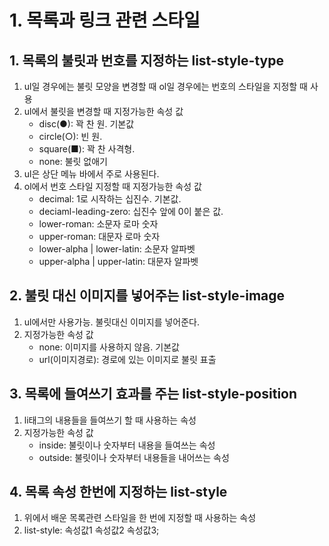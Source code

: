 # 1. 목록과 링크 관련 스타일
## 1. 목록의 불릿과 번호를 지정하는 list-style-type
1. ul일 경우에는 불릿 모양을 변경할 때 ol일 경우에는 번호의 스타일을 지정할 때 사용
2. ul에서 불릿을 변경할 때 지정가능한 속성 값
    - disc(●): 꽉 찬 원. 기본값
    - circle(○): 빈 원.
    - square(■): 꽉 찬 사격형.
    - none: 불릿 없애기
3. ul은 상단 메뉴 바에서 주로 사용된다.
4. ol에서 번호 스타일 지정할 때 지정가능한 속성 값
    - decimal: 1로 시작하는 십진수. 기본값.
    - deciaml-leading-zero: 십진수 앞에 0이 붙은 값.
    - lower-roman: 소문자 로마 숫자
    - upper-roman: 대문자 로마 숫자
    - lower-alpha | lower-latin: 소문자 알파벳
    - upper-alpha | upper-latin: 대문자 알파벳

## 2. 불릿 대신 이미지를 넣어주는 list-style-image
1. ul에서만 사용가능. 불릿대신 이미지를 넣어준다.
2. 지정가능한 속성 값
    - none: 이미지를 사용하지 않음. 기본값
    - url(이미지경로): 경로에 있는 이미지로 불릿 표출

## 3. 목록에 들여쓰기 효과를 주는 list-style-position
1. li태그의 내용들을 들여쓰기 할 때 사용하는 속성
2. 지정가능한 속성 값
    - inside: 불릿이나 숫자부터 내용을 들여쓰는 속성
    - outside: 불릿이나 숫자부터 내용들을 내어쓰는 속성

## 4. 목록 속성 한번에 지정하는 list-style
1. 위에서 배운 목록관련 스타일을 한 번에 지정할 때 사용하는 속성
2. list-style: 속성값1 속성값2 속성값3;